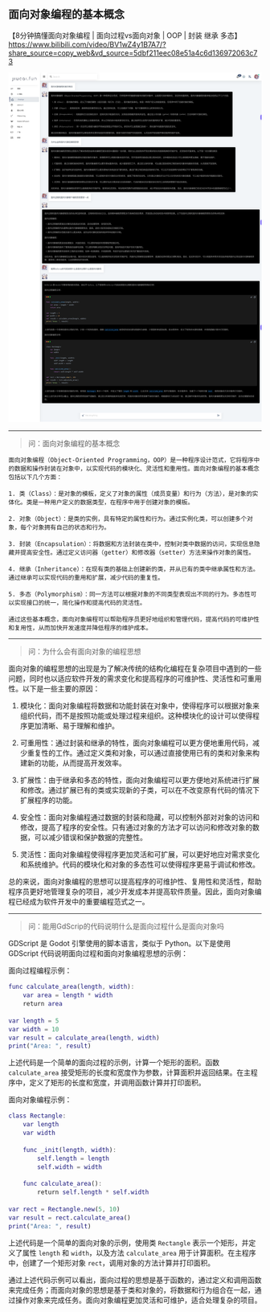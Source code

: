 ## 面向对象编程的基本概念


【8分钟搞懂面向对象编程 | 面向过程vs面向对象 | OOP | 封装 继承 多态】 https://www.bilibili.com/video/BV1wZ4y1B7A7/?share_source=copy_web&vd_source=5dbf211eec08e51a4c6d136972063c73


![img.png](image/img038.png)



-----------
> 问：面向对象编程的基本概念

```text
面向对象编程（Object-Oriented Programming，OOP）是一种程序设计范式，它将程序中的数据和操作封装在对象中，以实现代码的模块化、灵活性和重用性。面向对象编程的基本概念包括以下几个方面：

1. 类（Class）：是对象的模板，定义了对象的属性（成员变量）和行为（方法），是对象的实体化。类是一种用户定义的数据类型，在程序中用于创建对象的模板。

2. 对象（Object）：是类的实例，具有特定的属性和行为。通过实例化类，可以创建多个对象，每个对象拥有自己的状态和行为。

3. 封装（Encapsulation）：将数据和方法封装在类中，控制对类中数据的访问，实现信息隐藏并提高安全性。通过定义访问器（getter）和修改器（setter）方法来操作对象的属性。

4. 继承（Inheritance）：在现有类的基础上创建新的类，并从已有的类中继承属性和方法。通过继承可以实现代码的重用和扩展，减少代码的重复性。

5. 多态（Polymorphism）：同一方法可以根据对象的不同类型表现出不同的行为。多态性可以实现接口的统一，简化操作和提高代码的灵活性。

通过这些基本概念，面向对象编程可以帮助程序员更好地组织和管理代码，提高代码的可维护性和复用性，从而加快开发速度并降低程序的维护成本。
```



-----------
> 问：为什么会有面向对象的编程思想

面向对象的编程思想的出现是为了解决传统的结构化编程在复杂项目中遇到的一些问题，同时也以适应软件开发的需求变化和提高程序的可维护性、灵活性和可重用性。以下是一些主要的原因：

1. 模块化：面向对象编程将数据和功能封装在对象中，使得程序可以根据对象来组织代码，而不是按照功能或处理过程来组织。这种模块化的设计可以使得程序更加清晰、易于理解和维护。

2. 可重用性：通过封装和继承的特性，面向对象编程可以更方便地重用代码，减少重复性的工作。通过定义类和对象，可以通过直接使用已有的类和对象来构建新的功能，从而提高开发效率。

3. 扩展性：由于继承和多态的特性，面向对象编程可以更方便地对系统进行扩展和修改。通过扩展已有的类或实现新的子类，可以在不改变原有代码的情况下扩展程序的功能。

4. 安全性：面向对象编程通过数据的封装和隐藏，可以控制外部对对象的访问和修改，提高了程序的安全性。只有通过对象的方法才可以访问和修改对象的数据，可以减少错误和保护数据的完整性。

5. 灵活性：面向对象编程使得程序更加灵活和可扩展，可以更好地应对需求变化和系统维护。代码的模块化和对象的多态性可以使得程序更易于调试和修改。

总的来说，面向对象编程的思想可以提高程序的可维护性、复用性和灵活性，帮助程序员更好地管理复杂的项目，减少开发成本并提高软件质量。因此，面向对象编程已经成为软件开发中的重要编程范式之一。

-----------
> 问：能用GdScrip的代码说明什么是面向过程什么是面向对象吗

GDScript 是 Godot 引擎使用的脚本语言，类似于 Python。以下是使用 GDScript 代码说明面向过程和面向对象编程思想的示例：

面向过程编程示例：
```gd
func calculate_area(length, width):
    var area = length * width
    return area

var length = 5
var width = 10
var result = calculate_area(length, width)
print("Area: ", result)
```

上述代码是一个简单的面向过程的示例，计算一个矩形的面积。函数 `calculate_area` 接受矩形的长度和宽度作为参数，计算面积并返回结果。在主程序中，定义了矩形的长度和宽度，并调用函数计算并打印面积。

面向对象编程示例：
```gd
class Rectangle:
    var length
    var width

    func _init(length, width):
        self.length = length
        self.width = width

    func calculate_area():
        return self.length * self.width

var rect = Rectangle.new(5, 10)
var result = rect.calculate_area()
print("Area: ", result)
```

上述代码是一个简单的面向对象的示例，使用类 `Rectangle` 表示一个矩形，并定义了属性 `length` 和 `width`，以及方法 `calculate_area` 用于计算面积。在主程序中，创建了一个矩形对象 `rect`，调用对象的方法计算并打印面积。

通过上述代码示例可以看出，面向过程的思想是基于函数的，通过定义和调用函数来完成任务；而面向对象的思想是基于类和对象的，将数据和行为组合在一起，通过操作对象来完成任务。面向对象编程更加灵活和可维护，适合处理复杂的项目。

